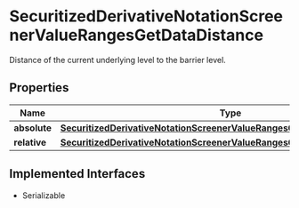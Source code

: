 

# SecuritizedDerivativeNotationScreenerValueRangesGetDataDistance

Distance of the current underlying level to the barrier level.

## Properties

Name | Type | Description | Notes
------------ | ------------- | ------------- | -------------
**absolute** | [**SecuritizedDerivativeNotationScreenerValueRangesGetDataDistanceAbsolute**](SecuritizedDerivativeNotationScreenerValueRangesGetDataDistanceAbsolute.md) |  |  [optional]
**relative** | [**SecuritizedDerivativeNotationScreenerValueRangesGetDataDistanceRelative**](SecuritizedDerivativeNotationScreenerValueRangesGetDataDistanceRelative.md) |  |  [optional]


## Implemented Interfaces

* Serializable


